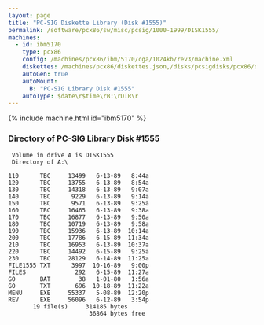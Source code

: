 ```yaml
---
layout: page
title: "PC-SIG Diskette Library (Disk #1555)"
permalink: /software/pcx86/sw/misc/pcsig/1000-1999/DISK1555/
machines:
  - id: ibm5170
    type: pcx86
    config: /machines/pcx86/ibm/5170/cga/1024kb/rev3/machine.xml
    diskettes: /machines/pcx86/diskettes.json,/disks/pcsigdisks/pcx86/diskettes.json
    autoGen: true
    autoMount:
      B: "PC-SIG Library Disk #1555"
    autoType: $date\r$time\rB:\rDIR\r
---
```


{% include machine.html id="ibm5170" %}

### Directory of PC-SIG Library Disk #1555

     Volume in drive A is DISK1555
     Directory of A:\

    110      TBC     13499   6-13-89   8:44a
    120      TBC     13755   6-13-89   8:54a
    130      TBC     14318   6-13-89   9:07a
    140      TBC      9229   6-13-89   9:14a
    150      TBC      9571   6-13-89   9:25a
    160      TBC     16465   6-13-89   9:38a
    170      TBC     16877   6-13-89   9:50a
    180      TBC     10719   6-13-89   9:58a
    190      TBC     15936   6-13-89  10:14a
    200      TBC     17786   6-15-89  11:34a
    210      TBC     16953   6-13-89  10:37a
    220      TBC     14492   6-15-89   9:25a
    230      TBC     28129   6-14-89  11:25a
    FILE1555 TXT      3997  10-16-89   9:00p
    FILES              292   6-15-89  11:27a
    GO       BAT        38   1-01-80   1:56a
    GO       TXT       696  10-18-89  11:22a
    MENU     EXE     55337   5-08-89  12:20p
    REV      EXE     56096   6-12-89   3:54p
           19 file(s)     314185 bytes
                           36864 bytes free
